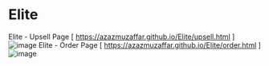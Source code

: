 # Elite
Elite - Upsell Page [ https://azazmuzaffar.github.io/Elite/upsell.html ]
![image](https://user-images.githubusercontent.com/64412852/143765719-a41fb1a5-8fd1-4887-9ddb-d903782b3128.png)
Elite - Order Page [ https://azazmuzaffar.github.io/Elite/order.html ]
![image](https://user-images.githubusercontent.com/64412852/143666540-4c7b584c-c6c3-4079-8028-6b0aa410cb46.png)

